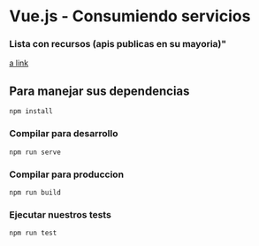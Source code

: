# Vue.js - Consumiendo servicios
### Lista con recursos (apis publicas en su mayoria)" 
[a link](https://github.com/toddmotto/public-apis)

## Para manejar sus dependencias
```
npm install
```
### Compilar para desarrollo
```
npm run serve
```

### Compilar para produccion
```
npm run build
```

### Ejecutar nuestros tests
```
npm run test
```


